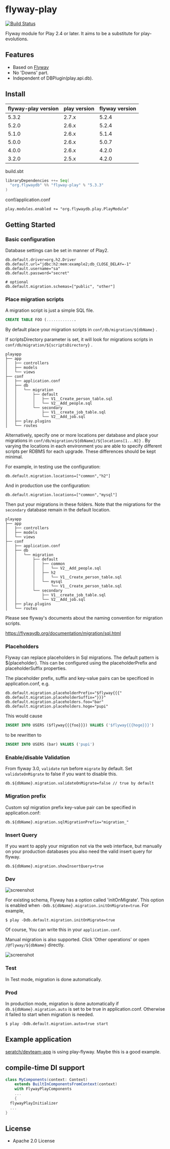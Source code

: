 # flyway-play

[![Build Status](https://travis-ci.org/flyway/flyway-play.svg?branch=master)](https://travis-ci.org/flyway/flyway-play)

Flyway module for Play 2.4 or later. It aims to be a substitute for play-evolutions.

## <a class="anchor" name="features"></a>Features

 - Based on [Flyway](https://flywaydb.org/)
 - No 'Downs' part.
 - Independent of DBPlugin(play.api.db).

## <a class="anchor" name="install"></a>Install

|flyway-play version|play version|flyway version|
|-------------------|------------|--------------|
|              5.3.2|       2.7.x|         5.2.4|
|              5.2.0|       2.6.x|         5.2.4|
|              5.1.0|       2.6.x|         5.1.4|
|              5.0.0|       2.6.x|         5.0.7|
|              4.0.0|       2.6.x|         4.2.0|
|              3.2.0|       2.5.x|         4.2.0|


build.sbt

```scala
libraryDependencies ++= Seq(
  "org.flywaydb" %% "flyway-play" % "5.3.3"
)
```

conf/application.conf

```
play.modules.enabled += "org.flywaydb.play.PlayModule"
```


## <a class="anchor" name="getting-started"></a>Getting Started

### Basic configuration

Database settings can be set in manner of Play2.

```
db.default.driver=org.h2.Driver
db.default.url="jdbc:h2:mem:example2;db_CLOSE_DELAY=-1"
db.default.username="sa"
db.default.password="secret"

# optional
db.default.migration.schemas=["public", "other"]
```

### Place migration scripts

A migration script is just a simple SQL file.

```sql
CREATE TABLE FOO (.............


```

By default place your migration scripts in `conf/db/migration/${dbName}` .

If scriptsDirectory parameter is set, it will look for migrations scripts in `conf/db/migration/${scriptsDirectory}` .

```
playapp
├── app
│   ├── controllers
│   ├── models
│   └── views
├── conf
│   ├── application.conf
│   ├── db
│   │   └── migration
│   │       ├── default
│   │       │   ├── V1__Create_person_table.sql
│   │       │   └── V2__Add_people.sql
│   │       └── secondary
│   │           ├── V1__create_job_table.sql
│   │           └── V2__Add_job.sql
│   ├── play.plugins
│   └── routes
```

Alternatively, specify one or more locations per database and place your migrations in `conf/db/migration/${dbName}/${locations[1...N]}` .  By varying the locations in each environment you are able to specify different scripts per RDBMS for each upgrade.  These differences should be kept minimal.

For example, in testing use the configuration:

```
db.default.migration.locations=["common","h2"]
```

And in production use the configuration:

```
db.default.migration.locations=["common","mysql"]
```

Then put your migrations in these folders. Note that the migrations for the `secondary` database remain in the default location.

```
playapp
├── app
│   ├── controllers
│   ├── models
│   └── views
├── conf
│   ├── application.conf
│   ├── db
│   │   └── migration
│   │       ├── default
│   │       │   ├── common
│   │       │   │   └── V2__Add_people.sql
│   │       │   ├── h2
│   │       │   │   └── V1__Create_person_table.sql
│   │       │   └── mysql
│   │       │       └── V1__Create_person_table.sql
│   │       └── secondary
│   │           ├── V1__create_job_table.sql
│   │           └── V2__Add_job.sql
│   ├── play.plugins
│   └── routes
```


Please see flyway's documents about the naming convention for migration scripts.

https://flywaydb.org/documentation/migration/sql.html

### Placeholders

Flyway can replace placeholders in Sql migrations.
The default pattern is ${placeholder}.
This can be configured using the placeholderPrefix and placeholderSuffix properties.

The placeholder prefix, suffix and key-value pairs can be specificed in application.conf, e.g.

```
db.default.migration.placeholderPrefix="$flyway{{{"
db.default.migration.placeholderSuffix="}}}"
db.default.migration.placeholders.foo="bar"
db.default.migration.placeholders.hoge="pupi"
```

This would cause

```sql
INSERT INTO USERS ($flyway{{{foo}}}) VALUES ('$flyway{{{hoge}}}')
```

to be rewritten to

```sql
INSERT INTO USERS (bar) VALUES ('pupi')
```

### Enable/disable Validation

From flyway 3.0, `validate` run before `migrate` by default.
Set `validateOnMigrate` to false if you want to disable this.

```
db.${dbName}.migration.validateOnMigrate=false // true by default
```

### Migration prefix

Custom sql migration prefix key-value pair can be specified in application.conf:

```
db.${dbName}.migration.sqlMigrationPrefix="migration_"
```

### Insert Query

If you want to apply your migration not via the web interface, but manually on
your production databases you also need the valid insert query for flyway.

```
db.${dbName}.migration.showInsertQuery=true
```

### Dev

![screenshot](screenshot1.png)


For existing schema, Flyway has a option called 'initOnMigrate'. This option is enabled when `-Ddb.${dbName}.migration.initOnMigrate=true`.
For example,
```
$ play -Ddb.default.migration.initOnMigrate=true
```

Of course, You can write this in your `application.conf`.


Manual migration is also supported. Click 'Other operations' or open `/@flyway/${dbName}` directly.

![screenshot](screenshot2.png)


### Test

In Test mode, migration is done automatically.


### Prod

In production mode, migration is done automatically if `db.${dbName}.migration.auto` is set to be true in application.conf.
Otherwise it failed to start when migration is needed.

```
$ play -Ddb.default.migration.auto=true start
```

## <a class="anchor" name="example"></a>Example application

[seratch/devteam-app](https://github.com/scalikejdbc/devteam-app "seratch/devteam-app") is using play-flyway. Maybe this is a good example.

## compile-time DI support


```scala
class MyComponents(context: Context)
    extends BuiltInComponentsFromContext(context)
    with FlywayPlayComponents
    ...
    {
  flywayPlayInitializer
  ...
}
```

## <a class="anchor" name="license"></a>License

- Apache 2.0 License
